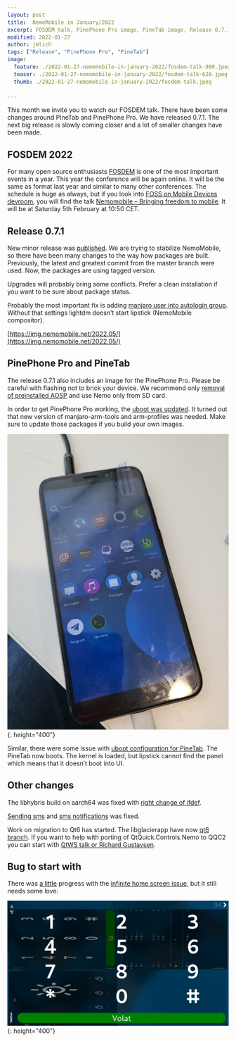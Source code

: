 ```yaml
---
layout: post
title:  NemoMobile in January/2022
excerpt: FOSDEM talk, PinePhone Pro image, PineTab image, Release 0.7.1
modified: 2022-01-27
author: jmlich
tags: ["Release", "PinePhone Pro", "PineTab"]
image:
  feature: ./2022-01-27-nemomobile-in-january-2022/fosdem-talk-980.jpeg
  teaser: ./2022-01-27-nemomobile-in-january-2022/fosdem-talk-620.jpeg
  thumb: ./2022-01-27-nemomobile-in-january-2022/fosdem-talk.jpeg

---
```


This month we invite you to watch our FOSDEM talk. There have been some changes around PineTab and PinePhone Pro. We have released 0.7.1. The next big release is slowly coming closer and a lot of smaller changes have been made.

## FOSDEM 2022

For many open source enthusiasts [FOSDEM](https://fosdem.org/) is one of the most important
events in a year. This year the conference will be again online. It will be the same as
format last year and similar to many other conferences. The schedule is huge as always,
but if you look into [FOSS on Mobile Devices devroom](https://fosdem.org/2022/schedule/track/foss_on_mobile_devices/),
you will find the talk [Nemomobile – Bringing freedom to mobile](https://fosdem.org/2022/schedule/event/mobile_nemomobile/).
It will be at Saturday 5th February at 10:50 CET.

## Release 0.7.1

New minor release was [published](https://twitter.com/neochapay/status/1484525327795855365).
We are trying to stabilize NemoMobile, so there have been many changes to the way how packages
are built. Previously, the latest and greatest commit from the master branch were used. Now,
the packages are using tagged version.

Upgrades will probably bring some conflicts. Prefer a clean installation if you want to be sure about package status.

Probably the most important fix is adding [manjaro user into autologin group](https://gitlab.manjaro.org/manjaro-arm/applications/manjaro-arm-tools/-/issues/50). Without that settings lightdm doesn’t start lipstick (NemoMobile compositor).

[https://img.nemomobile.net/2022.05/](https://img.nemomobile.net/2022.05/)

## PinePhone Pro and PineTab

The release 0.7.1 also includes an image for the PinePhone Pro. Please
be careful with flashing not to brick your device. We recommend only
[removal of preinstalled AOSP](https://wiki.pine64.org/wiki/PinePhone_Pro_Developer_Edition#Nuking_the_factory_AOSP_installation)
and use Nemo only from SD card.

In order to get PinePhone Pro working, the [uboot was updated](https://github.com/nemomobile-ux/uboot-pinephonepro/commit/ffd8a06303299d39afca8ffbdfe49ff514363ad6).
It turned out that new version of manjaro-arm-tools and arm-profiles
was needed. Make sure to update those packages if you build your own images.

![](/images/2022-01-27-nemomobile-in-january-2022/nemo-on-pinephonepro.jpg){: height="400"}

Similar, there were some issue with [uboot configuration for PineTab](https://gitlab.manjaro.org/manjaro-arm/packages/core/uboot-pinetab/-/commit/37203c5871b1c2c2ee39935a4d8515a156517a98). The
PineTab now boots. The kernel is loaded, but lipstick cannot find the panel
which means that it doesn’t boot into UI.

## Other changes

The libhybris build on aarch64 was fixed with [right change of ifdef](https://github.com/libhybris/libhybris/pull/502/commits/d700b48c525d99dd3b9fff4cb2c24e75cfd858bd).

[Sending sms](https://github.com/nemomobile-ux/nemo-packaging/blob/master/telepathy-mission-control/0003-McdSlacker-Revert-use-of-org.gnome.SessionManager-in.patch) and [sms notifications](https://github.com/nemomobile-ux/nemo-packaging/blob/master/telepathy-mission-control/PKGBUILD#L40) was fixed.

Work on migration to Qt6 has started. The libglacierapp have now [qt6 branch](https://github.com/nemomobile-ux/libglacierapp/tree/qt6).
If you want to help with porting of QtQuick.Controls.Nemo to QQC2 you can start with [QtWS talk or Richard Gustavsen](https://resources.qt.io/on-demand/styling-a-qt-quick-controls-desktop-application-user-interface-qtws21).

## Bug to start with

There was [a little](https://github.com/nemomobile-ux/glacier-home/pull/198) progress with the [infinite home screen issue](https://github.com/nemomobile-ux/main/issues/27), but it still needs some love:

![](/images/2022-01-27-nemomobile-in-january-2022/infinite-scrolling-screenshot.png){: height="400"}
